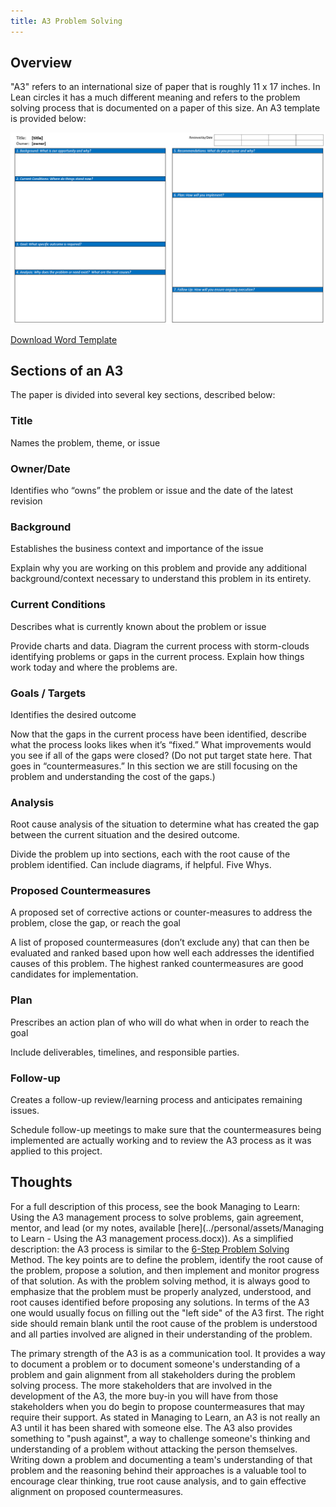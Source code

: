 ```yaml
---
title: A3 Problem Solving
---
```


## Overview

"A3" refers to an international size of paper that is roughly 11 x 17 inches.  In Lean circles it has a much different meaning and refers to the problem solving process that is documented on a paper of this size.  An A3 template is provided below:

![Sample A3](assets/a3-screenshot.png)

[Download Word Template](assets/A3-Template.docx)

## Sections of an A3

The paper is divided into several key sections, described below:

### Title

Names the problem, theme, or issue

### Owner/Date

Identifies who “owns” the problem or issue and the date of the latest revision

### Background

Establishes the business context and importance of the issue

Explain why you are working on this problem and provide any additional background/context necessary to understand this problem in its entirety.

### Current Conditions

Describes what is currently known about the problem or issue

Provide charts and data.  Diagram the current process with storm-clouds identifying problems or gaps in the current process.  Explain how things work today and where the problems are.

### Goals / Targets

Identifies the desired outcome

Now that the gaps in the current process have been identified, describe what the process looks likes when it’s “fixed.”  What improvements would you see if all of the gaps were closed?  (Do not put target state here.  That goes in “countermeasures.”  In this section we are still focusing on the problem and understanding the cost of the gaps.)

### Analysis

Root cause analysis of the situation to determine what has created the gap between the current situation and the desired outcome.

Divide the problem up into sections, each with the root cause of the problem identified.  Can include diagrams, if helpful.  Five Whys.

### Proposed Countermeasures

A proposed set of corrective actions or counter-measures to address the problem, close the gap, or reach the goal

A list of proposed countermeasures (don’t exclude any) that can then be evaluated and ranked based upon how well each addresses the identified causes of this problem.  The highest ranked countermeasures are good candidates for implementation.

### Plan

Prescribes an action plan of who will do what when in order to reach the goal

Include deliverables, timelines, and responsible parties.

### Follow-up

Creates a follow-up review/learning process and anticipates remaining issues.

Schedule follow-up meetings to make sure that the countermeasures being implemented are actually working and to review the A3 process as it was applied to this project.

## Thoughts

For a full description of this process, see the book Managing to Learn: Using the A3 management process to solve problems, gain agreement, mentor, and lead (or my notes, available [here](../personal/assets/Managing to Learn - Using the A3 management process.docx)).  As a simplified description: the A3 process is similar to the [6-Step Problem Solving](six-step-problem-solving) Method.  The key points are to define the problem, identify the root cause of the problem, propose a solution, and then implement and monitor progress of that solution.  As with the problem solving method, it is always good to emphasize that the problem must be properly analyzed, understood, and root causes identified before proposing any solutions.  In terms of the A3 one would usually focus on filling out the "left side" of the A3 first.  The right side should remain blank until the root cause of the problem is understood and all parties involved are aligned in their understanding of the problem.

The primary strength of the A3 is as a communication tool.  It provides a way to document a problem or to document someone's understanding of a problem and gain alignment from all stakeholders during the problem solving process.  The more stakeholders that are involved in the development of the A3, the more buy-in you will have from those stakeholders when you do begin to propose countermeasures that may require their support.  As stated in Managing to Learn, an A3 is not really an A3 until it has been shared with someone else.  The A3 also provides something to "push against", a way to challenge someone's thinking and understanding of a problem without attacking the person themselves.  Writing down a problem and documenting a team's understanding of that problem and the reasoning behind their approaches is a valuable tool to encourage clear thinking, true root cause analysis, and to gain effective alignment on proposed countermeasures.

